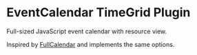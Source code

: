 # EventCalendar TimeGrid Plugin

Full-sized JavaScript event calendar with resource view.

Inspired by [FullCalendar](https://fullcalendar.io/) and implements the same options.